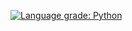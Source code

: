[![Language grade: Python](https://img.shields.io/lgtm/grade/python/g/AI-Prime-Ltd/mask-rcnn-reimplemented.svg?logo=lgtm&logoWidth=18)](https://lgtm.com/projects/g/AI-Prime-Ltd/mask-rcnn-reimplemented/context:python)
